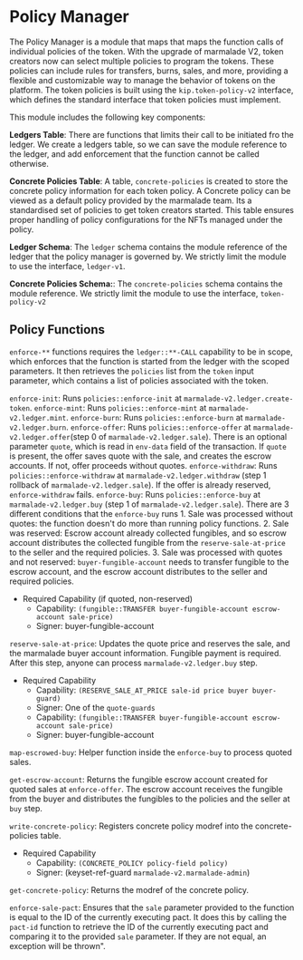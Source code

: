 # Policy Manager

The Policy Manager is a module that maps that maps the function calls of individual policies of the token. With the upgrade of marmalade V2, token creators now can select multiple policies to program the tokens. These policies can include rules for transfers, burns, sales, and more, providing a flexible and customizable way to manage the behavior of tokens on the platform. The token policies is built using the `kip.token-policy-v2` interface, which defines the standard interface that token policies must implement.

This module includes the following key components:


**Ledgers Table**: There are functions that limits their call to be initiated fro the ledger. We create a ledgers table, so we can save the module reference to the ledger, and add enforcement that the function cannot be called otherwise.

**Concrete Policies Table**: A table, `concrete-policies` is created to store the concrete policy information for each token policy. A Concrete policy can be viewed as a default policy provided by the marmalade team. Its a standardised set of policies to get token creators started. This table ensures proper handling of policy configurations for the NFTs managed under the policy.

**Ledger Schema**: The `ledger` schema contains the module reference of the ledger that the policy manager is governed by. We strictly limit the module to use the interface, `ledger-v1`.

**Concrete Policies Schema:**: The `concrete-policies` schema contains the module reference. We strictly limit the module to use the interface, `token-policy-v2`

## Policy Functions

`enforce-**` functions requires the `ledger::**-CALL` capability to be in scope, which enforces that the function is started from the ledger with the scoped parameters. It then retrieves the `policies` list from the `token` input parameter, which contains a list of policies associated with the token.

`enforce-init`: Runs `policies::enforce-init` at `marmalade-v2.ledger.create-token`.
`enforce-mint`: Runs `policies::enforce-mint` at `marmalade-v2.ledger.mint`.
`enforce-burn`: Runs `policies::enforce-burn` at `marmalade-v2.ledger.burn`.
`enforce-offer`: Runs `policies::enforce-offer` at `marmalade-v2.ledger.offer`(step 0 of `marmalade-v2.ledger.sale`). There is an optional parameter `quote`, which is read in `env-data` field of the transaction. If `quote` is present, the offer saves quote with the sale, and creates the escrow accounts. If not, offer proceeds without quotes.
`enforce-withdraw`: Runs `policies::enforce-withdraw` at `marmalade-v2.ledger.withdraw` (step 1 rollback of `marmalade-v2.ledger.sale`). If the offer is already reserved, `enforce-withdraw` fails.
`enforce-buy`: Runs `policies::enforce-buy` at `marmalade-v2.ledger.buy` (step 1 of `marmalade-v2.ledger.sale`).
    There are 3 different conditions that the `enforce-buy` runs
    1. Sale was processed without quotes: the function doesn't do more than running policy functions.
    2. Sale was reserved: Escrow account already collected fungibles, and so escrow account distributes the collected fungible from the `reserve-sale-at-price` to the seller and the required policies.
    3. Sale was processed with quotes and not reserved:  `buyer-fungible-account` needs to transfer fungible to the escrow account, and the escrow account distributes to the seller and required policies.
  - Required Capability (if quoted, non-reserved)
    - Capability: `(fungible::TRANSFER buyer-fungible-account escrow-account sale-price)`
    - Signer: buyer-fungible-account

`reserve-sale-at-price`: Updates the quote price and reserves the sale, and the marmalade buyer account information. Fungible payment is required. After this step, anyone can process `marmalade-v2.ledger.buy` step.
  - Required Capability
    - Capability: `(RESERVE_SALE_AT_PRICE sale-id price buyer buyer-guard)`
    - Signer: One of the `quote-guards`
    - Capability: `(fungible::TRANSFER buyer-fungible-account escrow-account sale-price)`
    - Signer: buyer-fungible-account

`map-escrowed-buy`: Helper function inside the `enforce-buy` to process quoted sales.

`get-escrow-account`: Returns the fungible escrow account created for quoted sales at `enforce-offer`. The escrow account receives the fungible from the buyer and distributes the fungibles to the policies and the seller at `buy` step.

`write-concrete-policy`: Registers concrete policy modref into the concrete-policies table.
  - Required Capability
    - Capability: `(CONCRETE_POLICY policy-field policy)`
    - Signer: (keyset-ref-guard `marmalade-v2.marmalade-admin`)

`get-concrete-policy`: Returns the modref of the concrete policy.


`enforce-sale-pact`: Ensures that the `sale` parameter provided to the function is equal to the ID of the currently executing pact. It does this by calling the `pact-id` function to retrieve the ID of the currently executing pact and comparing it to the provided `sale` parameter. If they are not equal, an exception will be thrown".
